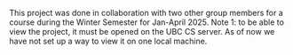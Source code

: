 This project was done in collaboration with two other group members for a course during the Winter Semester for Jan-April 2025. 
Note 1: to be able to view the project, it must be opened on the UBC CS server. As of now we have not set up a way to view it on one local machine. 

